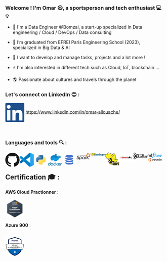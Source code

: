 ### **Welcome ! I'm Omar 😃, a sportsperson and tech enthusiast** 💻💡

- 🔭 I'm a Data Engineer @Bomzai, a start-up specialized in Data engineering / Cloud / DevOps / Data consulting  
  
- 🌱 I’m graduated from EFREI Paris Engineering School (2023), specialized in Big Data & AI
  
- 🥅 I want to develop and manage tasks, projects and a lot more !
  
- ⚡ I'm also interested in different tech such as Cloud, IoT, blockchain ...
  
- 🌎 Passionate about cultures and travels through the planet

### **Let's connect on LinkedIn** 😊 :

<img align="center" alt="Omar ldn" width="60px" src="https://github.com/Ouuumar/Ouuumar/blob/main/images/ldn.png" />  https://www.linkedin.com/in/omar-allouache/

<br/>

### **Languages and tools** 🔍 :

<img align="left" alt="GitHub" width="45px" src="https://raw.githubusercontent.com/github/explore/78df643247d429f6cc873026c0622819ad797942/topics/github/github.png" />
<img align="left" alt="Visual Studio Code" width="45px" src="https://raw.githubusercontent.com/github/explore/80688e429a7d4ef2fca1e82350fe8e3517d3494d/topics/visual-studio-code/visual-studio-code.png" />
<img align="left" alt="Python" width="45px" src="https://raw.githubusercontent.com/github/explore/80688e429a7d4ef2fca1e82350fe8e3517d3494d/topics/python/python.png">
<img align="left" alt="Docker" width="45px" src="https://raw.githubusercontent.com/github/explore/80688e429a7d4ef2fca1e82350fe8e3517d3494d/topics/docker/docker.png" />
<img align="left" alt="SQL" width="45px" src="https://raw.githubusercontent.com/github/explore/80688e429a7d4ef2fca1e82350fe8e3517d3494d/topics/sql/sql.png" />
<img align="left" alt="Spark" width="45px" src="https://github.com/Ouuumar/Ouuumar/blob/main/images/spark-logo-trademark.png" />
<img align="left" alt="Hadoop" width="45px" src="https://github.com/Ouuumar/Ouuumar/blob/main/images/hadoop.png" />
<img align="left" alt="Hive" width="45px" src="https://github.com/Ouuumar/Ouuumar/blob/main/images/hive.png" />
<img align="left" alt="Hbase" width="45px" src="https://github.com/Ouuumar/Ouuumar/blob/main/images/hbase.png" />
<img align="left" alt="Kafka" width="45px" src="https://github.com/Ouuumar/Ouuumar/blob/main/images/kafka.png" />
<img align="left" alt="Mlflow" width="45px" src="https://github.com/Ouuumar/Ouuumar/blob/main/images/mlflow.png" />
<img align="left" alt="Ubuntu" width="45px" src="https://github.com/Ouuumar/Ouuumar/blob/main/images/ubuntu.png" />

<br/>
<br/>

## **Certification** 🎓 : 

**AWS Cloud Practionner** :

<img align="center" alt="AWSCP" width="60px" src="https://github.com/Ouuumar/Ouuumar/blob/main/images/AWS_cp.png"
/>

**Azure 900** :

<img align="center" alt="AZ900" width="60px" src="https://github.com/Ouuumar/Ouuumar/blob/main/images/az900.png"
/>
---